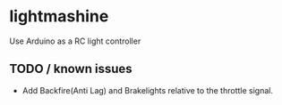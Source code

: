 lightmashine
============

Use Arduino as a RC light controller

## TODO / known issues
- Add Backfire(Anti Lag) and Brakelights relative to the throttle signal.

